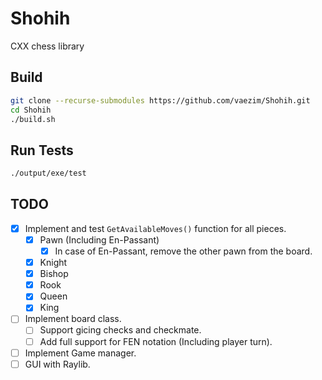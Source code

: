 # Shohih

CXX chess library

## Build

```sh
git clone --recurse-submodules https://github.com/vaezim/Shohih.git
cd Shohih
./build.sh
```

## Run Tests

```sh
./output/exe/test
```

## TODO
- [X] Implement and test `GetAvailableMoves()` function for all pieces.
  - [X] Pawn (Including En-Passant)
    - [X] In case of En-Passant, remove the other pawn from the board.
  - [X] Knight
  - [X] Bishop
  - [X] Rook
  - [X] Queen
  - [X] King
- [ ] Implement board class.
  - [ ] Support gicing checks and checkmate.
  - [ ] Add full support for FEN notation (Including player turn).
- [ ] Implement Game manager.
- [ ] GUI with Raylib.
